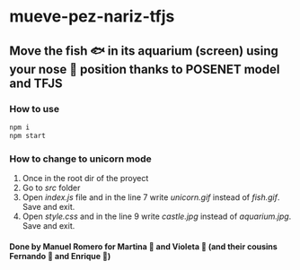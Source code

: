 # mueve-pez-nariz-tfjs
## Move the fish 🐟 in its aquarium (screen) using your nose 👃 position thanks to POSENET model and TFJS

### How to use

```js
npm i
npm start
```

### How to change to unicorn mode
1. Once in the root dir of the proyect
2. Go to *src* folder
3. Open *index.js* file and in the line 7 write *unicorn.gif* instead of *fish.gif*. Save and exit.
4. Open *style.css* and in the line 9 write *castle.jpg* instead of *aquarium.jpg*. Save and exit.
#### Done by Manuel Romero for Martina :woman: and Violeta :girl: (and their cousins Fernando :boy: and Enrique :boy:)
